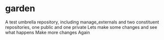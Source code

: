 # garden
A test umbrella repository, including manage_externals and two constituent repositories, one public and one private
Lets make some changes and see what happens
Make more changes
Again

